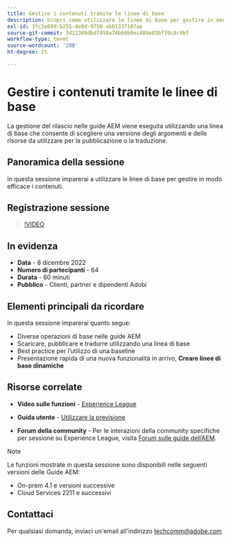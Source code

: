 ```yaml
---
title: Gestire i contenuti tramite le linee di base
description: Scopri come utilizzare le linee di base per gestire in modo efficace i contenuti.
exl-id: 3fc2e889-b255-4e8d-9750-ab61337107ae
source-git-commit: 3d12389dbd7458a74bb9b9ec488e83bf39c8c9bf
workflow-type: tm+mt
source-wordcount: '200'
ht-degree: 1%

---
```


# Gestire i contenuti tramite le linee di base

La gestione del rilascio nelle guide AEM viene eseguita utilizzando una linea di base che consente di scegliere una versione degli argomenti e delle risorse da utilizzare per la pubblicazione o la traduzione.

## Panoramica della sessione

In questa sessione imparerai a utilizzare le linee di base per gestire in modo efficace i contenuti.

## Registrazione sessione

>[!VIDEO](https://video.tv.adobe.com/v/3414172/version-management-release-management-baseline?quality=12&learn=on)

## In evidenza

- **Data** - 8 dicembre 2022
- **Numero di partecipanti** - 64
- **Durata** - 60 minuti
- **Pubblico** - Clienti, partner e dipendenti Adobi

## Elementi principali da ricordare

In questa sessione imparerai quanto segue:
- Diverse operazioni di base nelle guide AEM
- Scaricare, pubblicare e tradurre utilizzando una linea di base
- Best practice per l’utilizzo di una baseline
- Presentazione rapida di una nuova funzionalità in arrivo, **Creare linee di base dinamiche**

## Risorse correlate

- **Video sulle funzioni** -  [Experience League](https://experienceleague.adobe.com/docs/experience-manager-guides-learn/videos/advanced-user-guide/overview.html?lang=en)

- **Guida utente** - [Utilizzare la previsione](https://help.adobe.com/en_US/xml-documentation-for-adobe-experience-manager/index.html#t=DXML-master-map%2Fgenerate-output-use-baseline-for-publishing.html)

- **Forum della community** - Per le interazioni della community specifiche per sessione su Experience League, visita [Forum sulle guide dell’AEM](https://experienceleaguecommunities.adobe.com/t5/experience-manager-guides/bd-p/xml-documentation-discussions).

>[!NOTE]
>
>Le funzioni mostrate in questa sessione sono disponibili nelle seguenti versioni delle Guide AEM:
> - On-prem 4.1 e versioni successive
> - Cloud Services 2211 e successivi


## Contattaci

Per qualsiasi domanda, inviaci un&#39;email all&#39;indirizzo <techcomm@adobe.com>
